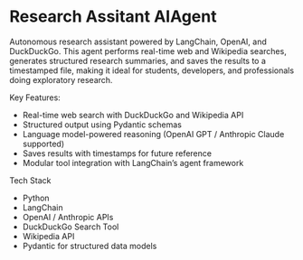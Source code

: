 # Research Assitant AIAgent
Autonomous research assistant powered by LangChain, OpenAI, and DuckDuckGo. This agent performs real-time web and Wikipedia searches, generates structured research summaries, and saves the results to a timestamped file, making it ideal for students, developers, and professionals doing exploratory research.

Key Features:
 - Real-time web search with DuckDuckGo and Wikipedia API
 - Structured output using Pydantic schemas
 - Language model-powered reasoning (OpenAI GPT / Anthropic Claude supported)
 - Saves results with timestamps for future reference
 - Modular tool integration with LangChain’s agent framework

Tech Stack
- Python 
- LangChain
- OpenAI / Anthropic APIs
- DuckDuckGo Search Tool
- Wikipedia API
- Pydantic for structured data models
